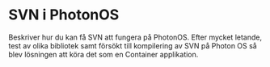 # SVN i PhotonOS
Beskriver hur du kan få SVN att fungera på PhotonOS.
Efter mycket letande, test av olika bibliotek samt försökt till kompilering av SVN på Photon OS så blev lösningen att köra det som en Container applikation.



